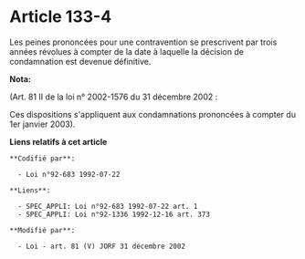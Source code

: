 # Article 133-4

Les peines prononcées pour une contravention se prescrivent par trois années révolues à compter de la date à laquelle la
décision de condamnation est devenue définitive.

**Nota:**

(Art. 81 II de la loi n° 2002-1576 du 31 décembre 2002 : 

Ces dispositions s'appliquent aux condamnations prononcées à compter du 1er janvier 2003).

**Liens relatifs à cet article**

	**Codifié par**:

	  - Loi n°92-683 1992-07-22

	**Liens**:

	  - SPEC_APPLI: Loi n°92-683 1992-07-22 art. 1
	  - SPEC_APPLI: Loi n°92-1336 1992-12-16 art. 373

	**Modifié par**:

	  - Loi - art. 81 (V) JORF 31 décembre 2002
